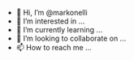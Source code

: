 - 👋 Hi, I’m @markonelli
- 👀 I’m interested in ...
- 🌱 I’m currently learning ...
- 💞️ I’m looking to collaborate on ...
- 📫 How to reach me ...

<!---
markonelli/markonelli is a ✨ special ✨ repository because its `README.md` (this file) appears on your GitHub profile.
You can click the Preview link to take a look at your changes.
--->
